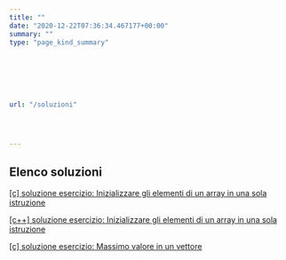 ```yaml
---
title: ""
date: "2020-12-22T07:36:34.467177+00:00"
summary: ""
type: "page_kind_summary"







url: "/soluzioni"




---
```




## Elenco soluzioni 






[[c] soluzione esercizio: Inizializzare gli elementi di un array in una sola istruzione](/soluzioni/c-inizializzare-gli-elementi-di-un-array-in-una-sola-istruzione)

[[c++] soluzione esercizio: Inizializzare gli elementi di un array in una sola istruzione](/soluzioni/c++-inizializzare-gli-elementi-di-un-array-in-una-sola-istruzione)

[[c] soluzione esercizio: Massimo valore in un vettore](/soluzioni/c-massimo-valore-in-un-vettore)






